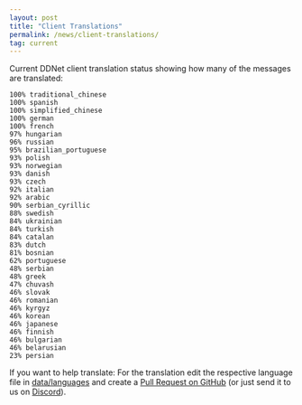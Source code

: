 ```yaml
---
layout: post
title: "Client Translations"
permalink: /news/client-translations/
tag: current
---
```


Current DDNet client translation status showing how many of the messages are translated:

```
100% traditional_chinese
100% spanish
100% simplified_chinese
100% german
100% french
97% hungarian
96% russian
95% brazilian_portuguese
93% polish
93% norwegian
93% danish
93% czech
92% italian
92% arabic
90% serbian_cyrillic
88% swedish
84% ukrainian
84% turkish
84% catalan
83% dutch
81% bosnian
62% portuguese
48% serbian
48% greek
47% chuvash
46% slovak
46% romanian
46% kyrgyz
46% korean
46% japanese
46% finnish
46% bulgarian
46% belarusian
23% persian
```

If you want to help translate: For the translation edit the respective language file in [data/languages](https://github.com/ddnet/ddnet/tree/master/data/languages) and create a [Pull Request on GitHub](https://github.com/ddnet/ddnet/) (or just send it to us on [Discord](/discord/)).
